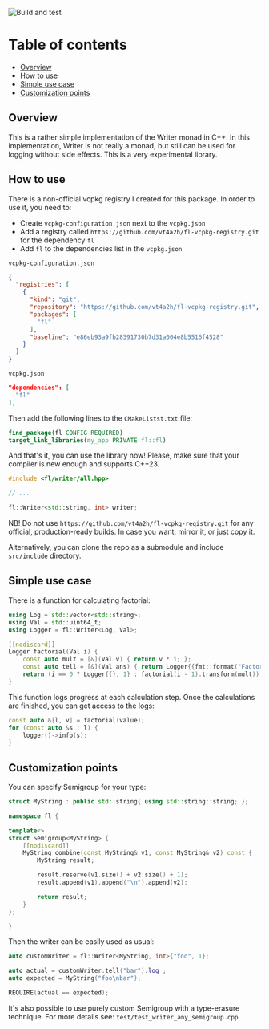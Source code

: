 ![Build and test](https://github.com/vt4a2h/fl/actions/workflows/build-and-test.yaml/badge.svg)

# Table of contents
- [Overview](#overview)
- [How to use](#how-to-use)
- [Simple use case](#simple-use-case)
- [Customization points](#customization-points)

## Overview

This is a rather simple implementation of the Writer monad in C++. In this implementation, Writer is not really a monad,
but still can be used for logging without side effects. This is a very experimental library.

## How to use

There is a non-official vcpkg registry I created for this package. In order to use it, you need to:
- Create `vcpkg-configuration.json` next to the `vcpkg.json`
- Add a registry called `https://github.com/vt4a2h/fl-vcpkg-registry.git` for the dependency `fl`
- Add `fl` to the dependencies list in the `vcpkg.json`

`vcpkg-configuration.json`
```json
{
  "registries": [
    {
      "kind": "git",
      "repository": "https://github.com/vt4a2h/fl-vcpkg-registry.git",
      "packages": [
        "fl"
      ],
      "baseline": "e86eb93a9fb28391730b7d31a004e8b5516f4528"
    }
  ]
}
```
`vcpkg.json`
```json
"dependencies": [
  "fl"
],
```

Then add the following lines to the `CMakeListst.txt` file:
```cmake
find_package(fl CONFIG REQUIRED)
target_link_libraries(my_app PRIVATE fl::fl)
```

And that's it, you can use the library now! Please, make sure that your compiler is new enough and supports C++23.

```c++
#include <fl/writer/all.hpp>

// ...

fl::Writer<std::string, int> writer;
```

NB! Do not use `https://github.com/vt4a2h/fl-vcpkg-registry.git` for any official, production-ready builds. 
In case you want, mirror it, or just copy it.

Alternatively, you can clone the repo as a submodule and include `src/include` directory.

## Simple use case

There is a function for calculating factorial:
```c++
using Log = std::vector<std::string>;
using Val = std::uint64_t;
using Logger = fl::Writer<Log, Val>;

[[nodiscard]]
Logger factorial(Val i) {
    const auto mult = [&](Val v) { return v * i; };
    const auto tell = [&](Val ans) { return Logger{{fmt::format("Factorial of {} is {}", i, ans)}, ans}; };
    return (i == 0 ? Logger{{}, 1} : factorial(i - 1).transform(mult)).and_then(tell);
}
```
This function logs progress at each calculation step. Once the calculations are finished, you can get access to the 
logs:
```c++
const auto &[l, v] = factorial(value);
for (const auto &s : l) {
    logger()->info(s);
}
```

## Customization points

You can specify Semigroup for your type:
```c++
struct MyString : public std::string{ using std::string::string; };

namespace fl {

template<>
struct Semigroup<MyString> {
    [[nodiscard]]
    MyString combine(const MyString& v1, const MyString& v2) const {
        MyString result;

        result.reserve(v1.size() + v2.size() + 1);
        result.append(v1).append("\n").append(v2);

        return result;
    }
};

}
```
Then the writer can be easily used as usual:
```c++
auto customWriter = fl::Writer<MyString, int>{"foo", 1};

auto actual = customWriter.tell("bar").log_;
auto expected = MyString("foo\nbar");

REQUIRE(actual == expected);
```
It's also possible to use purely custom Semigroup with a type-erasure technique. For more details see:
`test/test_writer_any_semigroup.cpp`
